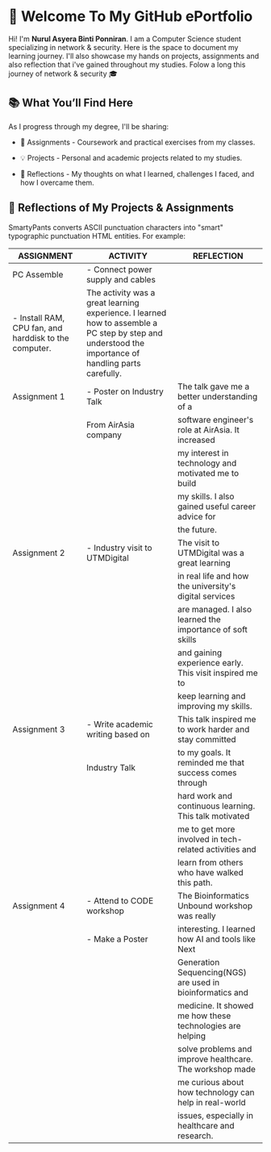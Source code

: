 # 🚀 Welcome To My GitHub ePortfolio

Hi! I'm **Nurul Asyera Binti Ponniran**. I am a Computer Science student specializing in network & security. Here is the space to document my learning journey. I'll also showcase my hands on projects, assignments and also reflection that i've gained throughout my studies. Folow a long this journey of network & security 🎓 

## 📚 What You’ll Find Here
As I progress through my degree, I'll be sharing:

- 📝 Assignments - Coursework and practical exercises from my classes.

- 💡 Projects - Personal and academic projects related to my studies.

- 🔄 Reflections - My thoughts on what I learned, challenges I faced, and how I overcame them.

## 🔬 Reflections of My Projects & Assignments

SmartyPants converts ASCII punctuation characters into "smart" typographic punctuation HTML entities. For example:

|    ASSIGNMENT    |              ACTIVITY             |                        REFLECTION                        |
|------------------|-----------------------------------|----------------------------------------------------------|
|PC Assemble       |- Connect power supply and cables
- Install RAM, CPU fan, and harddisk to the computer.| The activity was a great learning experience. I learned how to assemble a PC step by step and understood the importance of handling parts carefully.|
|Assignment 1      |- Poster on Industry Talk          | The talk gave me a better understanding of a             |
|                  |  From AirAsia company             | software engineer's role at AirAsia. It increased        |
|                  |                                   | my interest in technology and motivated me to build      |
|                  |                                   | my skills. I also gained useful career advice for        |
|                  |                                   | the future.                                              |
|Assignment 2      |- Industry visit to UTMDigital     | The visit to UTMDigital was a great learning             |
|                  |                                   | in real life and how the university's digital services   |
|                  |                                   | are managed. I also learned the importance of soft skills|
|                  |                                   | and gaining experience early. This visit inspired me to  |
|                  |                                   | keep learning and improving my skills.                   |
|Assignment 3      |- Write academic writing based on  | This talk inspired me to work harder and stay committed  |
|                  |  Industry Talk                    | to my goals. It reminded me that success comes through   |
|                  |                                   | hard work and continuous learning. This talk motivated   |
|                  |                                   | me to get more involved in tech-related activities and   |
|                  |                                   | learn from others who have walked this path.             |
|Assignment 4      |- Attend to CODE workshop          | The Bioinformatics Unbound workshop was really           |
|                  |- Make a Poster                    | interesting. I learned how AI and tools like Next        |
|                  |                                   | Generation Sequencing(NGS) are used in bioinformatics and|
|                  |                                   | medicine. It showed me how these technologies are helping|
|                  |                                   | solve problems and improve healthcare. The workshop made |
|                  |                                   | me curious about how technology can help in real-world   |
|                  |                                   | issues, especially in healthcare and research.           |
